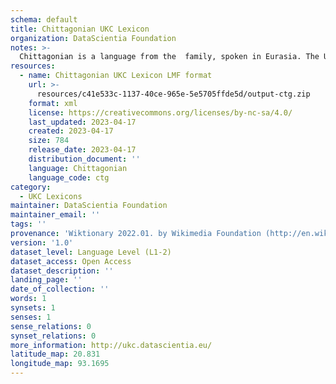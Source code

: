 ```yaml
---
schema: default
title: Chittagonian UKC Lexicon
organization: DataScientia Foundation
notes: >-
  Chittagonian is a language from the  family, spoken in Eurasia. The UKC Lexicon of Chittagonian is represented as a lexico-semantic network. It consists of words, word senses, synsets, as well as sense-level and synset-level relationships.
resources:
  - name: Chittagonian UKC Lexicon LMF format
    url: >-
      resources/c41e533c-1137-40ce-965e-5e5705ffde5d/output-ctg.zip
    format: xml
    license: https://creativecommons.org/licenses/by-nc-sa/4.0/
    last_updated: 2023-04-17
    created: 2023-04-17
    size: 784
    release_date: 2023-04-17
    distribution_document: ''
    language: Chittagonian
    language_code: ctg
category:
  - UKC Lexicons
maintainer: DataScientia Foundation
maintainer_email: ''
tags: ''
provenance: 'Wiktionary 2022.01. by Wikimedia Foundation (http://en.wiktionary.org); Princeton WordNet 2.1 by Princeton University (https://wordnet.princeton.edu)'
version: '1.0'
dataset_level: Language Level (L1-2)
dataset_access: Open Access
dataset_description: ''
landing_page: ''
date_of_collection: ''
words: 1
synsets: 1
senses: 1
sense_relations: 0
synset_relations: 0
more_information: http://ukc.datascientia.eu/
latitude_map: 20.831
longitude_map: 93.1695
---
```

